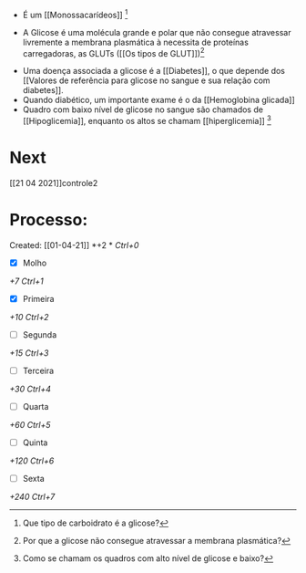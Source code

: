 + É um [[Monossacarídeos]] [^777138]

[^777138]: Que tipo de carboidrato é a glicose?

+ A Glicose é uma molécula grande e polar que não consegue atravessar livremente a membrana plasmática à necessita de proteínas carregadoras, as GLUTs ([[Os tipos de GLUT]])[^315190]

[^315190]: Por que a glicose não consegue atravessar a membrana plasmática?

+ Uma doença associada a glicose é a [[Diabetes]], o que depende dos [[Valores de referência para glicose no sangue e sua relação com diabetes]].
+ Quando diabético, um importante exame é o da [[Hemoglobina glicada]]
+ Quadro com baixo nível de glicose no sangue são chamados de [[Hipoglicemia]], enquanto os altos se chamam [[hiperglicemia]] [^125542]

[^125542]: Como se chamam os quadros com alto nível de glicose e baixo?


# Next
[[21 04 2021]]controle2
# Processo:
Created: [[01-04-21]]
*+2 *  *Ctrl+0*
- [x] Molho  

*+7*  *Ctrl+1*

- [x] Primeira 

*+10*  *Ctrl+2*

- [ ] Segunda

*+15*  *Ctrl+3*

- [ ] Terceira 

*+30*  *Ctrl+4*

- [ ] Quarta 

*+60*  *Ctrl+5*

- [ ] Quinta 

*+120*  *Ctrl+6*

- [ ] Sexta 

*+240*  *Ctrl+7*
